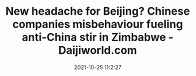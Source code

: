 ---
"title": "New headache for Beijing? Chinese companies misbehaviour fueling anti-China stir in Zimbabwe - Daijiworld.com"
"date": "2021-10-25 11:2:27"
"feed_name": "GOOGLENEWSMINING"
"feed_website": "https://news.google.com/search?q=mining%2Bincident&hl=en-US&gl=US&ceid=US:en"
"feed_rss": "https://news.google.com/rss/search?q=mining%2Bincident&hl=en-US&gl=US&ceid=US:en"
"link": "https://www.daijiworld.com/news/newsDisplay?newsID=886703"
"source": "{'href': 'https://www.daijiworld.com', 'title': 'Daijiworld.com'}"
"file": "_posts/2021-1-1-16ebf64c4505891f7caadfbbd124478752f0a514.md"
"accident": "0"
"drilling": "0"
"dead": "0"
"injured": "0"
"arrested": "0"
"place": "unknown place"
"where": "unknown site"
"causes": "unknown"
"place_uri": "unknown place"
---